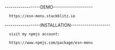 ------------------DEMO--------------------

  	  https://esn-menu.stackblitz.io
      
------------------INSTALLATION--------------------

      visit my npmjs account:
    
      https://www.npmjs.com/package/esn-menu
